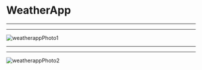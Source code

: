 # WeatherApp
------------
------------

![weatherappPhoto1](https://user-images.githubusercontent.com/72153125/123538729-e97a9080-d73e-11eb-902b-c710710e1b9a.png)

------------
------------

![weatherappPhoto2](https://user-images.githubusercontent.com/72153125/123538786-1464e480-d73f-11eb-9525-0afe91a6a7fb.png)
